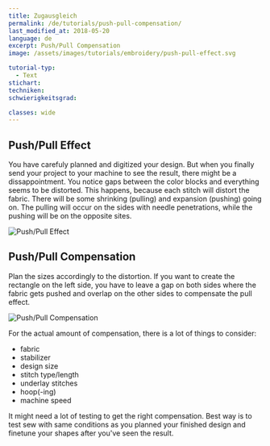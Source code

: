 ```yaml
---
title: Zugausgleich
permalink: /de/tutorials/push-pull-compensation/
last_modified_at: 2018-05-20
language: de
excerpt: Push/Pull Compensation
image: /assets/images/tutorials/embroidery/push-pull-effect.svg

tutorial-typ:
  - Text
stichart: 
techniken:
schwierigkeitsgrad:

classes: wide
---
```

## Push/Pull Effect

You have carefuly planned and digitized your design. But when you finally send your project to your machine to see the result, there might be a dissappointment. You notice gaps between the color blocks and everything seems to be distorted. This happens, because each stitch will distort the fabric. There will be some shrinking (pulling) and expansion (pushing) going on. The pulling will occur on the sides with needle penetrations, while the pushing will be on the opposite sites.

![Push/Pull Effect](/assets/images/tutorials/embroidery/push-pull-effect.svg)

## Push/Pull Compensation

Plan the sizes accordingly to the distortion. If you want to create the rectangle on the left side, you have to leave a gap on both sides where the fabric gets pushed and overlap on the other sides to compensate the pull effect.

![Push/Pull Compensation](/assets/images/tutorials/embroidery/push-pull-compensation.svg)

For the actual amount of compensation, there is a lot of things to consider:

* fabric
* stabilizer
* design size
* stitch type/length
* underlay stitches
* hoop(-ing)
* machine speed

It might need a lot of testing to get the right compensation. Best way is to test sew with same conditions as you planned your finished design and finetune your shapes after you've seen the result.
